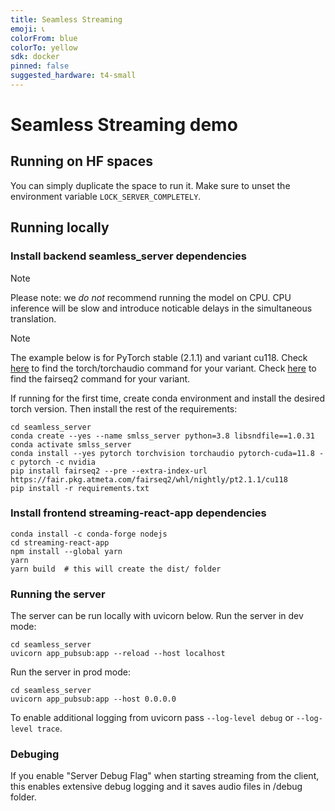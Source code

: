```yaml
---
title: Seamless Streaming
emoji: 📞
colorFrom: blue
colorTo: yellow
sdk: docker
pinned: false
suggested_hardware: t4-small
---
```


# Seamless Streaming demo
## Running on HF spaces
You can simply duplicate the space to run it. Make sure to unset the environment variable `LOCK_SERVER_COMPLETELY`.

## Running locally
### Install backend seamless_server dependencies

> [!NOTE]
> Please note: we *do not* recommend running the model on CPU. CPU inference will be slow and introduce noticable delays in the simultaneous translation.

> [!NOTE]
> The example below is for PyTorch stable (2.1.1) and variant cu118. 
> Check [here](https://pytorch.org/get-started/locally/) to find the torch/torchaudio command for your variant. 
> Check [here](https://github.com/facebookresearch/fairseq2#variants) to find the fairseq2 command for your variant.

If running for the first time, create conda environment and install the desired torch version. Then install the rest of the requirements:
```
cd seamless_server
conda create --yes --name smlss_server python=3.8 libsndfile==1.0.31
conda activate smlss_server
conda install --yes pytorch torchvision torchaudio pytorch-cuda=11.8 -c pytorch -c nvidia
pip install fairseq2 --pre --extra-index-url https://fair.pkg.atmeta.com/fairseq2/whl/nightly/pt2.1.1/cu118
pip install -r requirements.txt
```

### Install frontend streaming-react-app dependencies
```
conda install -c conda-forge nodejs
cd streaming-react-app
npm install --global yarn
yarn
yarn build  # this will create the dist/ folder
```


### Running the server

The server can be run locally with uvicorn below.
Run the server in dev mode:

```
cd seamless_server
uvicorn app_pubsub:app --reload --host localhost
```

Run the server in prod mode:

```
cd seamless_server
uvicorn app_pubsub:app --host 0.0.0.0
```

To enable additional logging from uvicorn pass `--log-level debug` or `--log-level trace`.


### Debuging

If you enable "Server Debug Flag" when starting streaming from the client, this enables extensive debug logging and it saves audio files in /debug folder. 